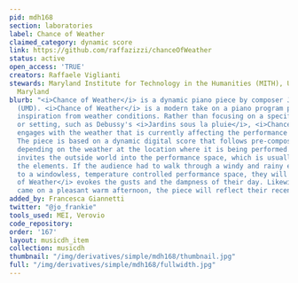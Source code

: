 ```yaml
---
pid: mdh168
section: laboratories
label: Chance of Weather
claimed_category: dynamic score
link: https://github.com/raffazizzi/chanceOfWeather
status: active
open_access: 'TRUE'
creators: Raffaele Viglianti
stewards: Maryland Institute for Technology in the Humanities (MITH), University of
  Maryland
blurb: "<i>Chance of Weather</i> is a dynamic piano piece by composer Joseph L. Arkfeld
  (UMD). <i>Chance of Weather</i> is a modern take on a piano program piece that takes
  inspiration from weather conditions. Rather than focusing on a specific condition
  or setting, such as Debussy's <i>Jardins sous la pluie</i>, <i>Chance of Weather</i>
  engages with the weather that is currently affecting the performance environment.
  The piece is based on a dynamic digital score that follows pre-composed patterns
  depending on the weather at the location where it is being performed. The piece
  invites the outside world into the performance space, which is usually sterile to
  the elements. If the audience had to walk through a windy and rainy evening to get
  to a windowless, temperature controlled performance space, they will find that <i>Chance
  of Weather</i> evokes the gusts and the dampness of their day. Likewise, if they
  came on a pleasant warm afternoon, the piece will reflect their recent experience."
added_by: Francesca Giannetti
twitter: "@jo_frankie"
tools_used: MEI, Verovio
code_repository:
order: '167'
layout: musicdh_item
collection: musicdh
thumbnail: "/img/derivatives/simple/mdh168/thumbnail.jpg"
full: "/img/derivatives/simple/mdh168/fullwidth.jpg"
---
```

